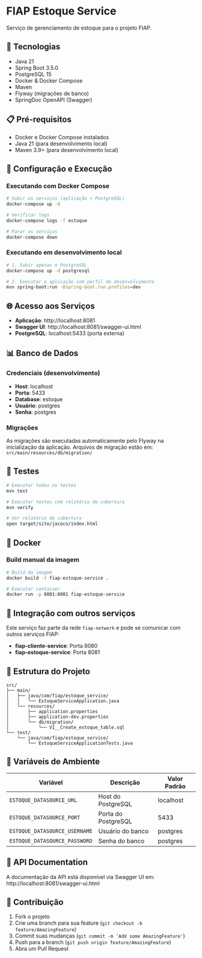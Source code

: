 # FIAP Estoque Service

Serviço de gerenciamento de estoque para o projeto FIAP.

## 🚀 Tecnologias

- Java 21
- Spring Boot 3.5.0
- PostgreSQL 15
- Docker & Docker Compose
- Maven
- Flyway (migrações de banco)
- SpringDoc OpenAPI (Swagger)

## 📋 Pré-requisitos

- Docker e Docker Compose instalados
- Java 21 (para desenvolvimento local)
- Maven 3.9+ (para desenvolvimento local)

## 🔧 Configuração e Execução

### Executando com Docker Compose

```bash
# Subir os serviços (aplicação + PostgreSQL)
docker-compose up -d

# Verificar logs
docker-compose logs -f estoque

# Parar os serviços
docker-compose down
```

### Executando em desenvolvimento local

```bash
# 1. Subir apenas o PostgreSQL
docker-compose up -d postgresql

# 2. Executar a aplicação com perfil de desenvolvimento
mvn spring-boot:run -Dspring-boot.run.profiles=dev
```

## 🌐 Acesso aos Serviços

- **Aplicação**: http://localhost:8081
- **Swagger UI**: http://localhost:8081/swagger-ui.html
- **PostgreSQL**: localhost:5433 (porta externa)

## 📊 Banco de Dados

### Credenciais (desenvolvimento)
- **Host**: localhost
- **Porta**: 5433
- **Database**: estoque
- **Usuário**: postgres
- **Senha**: postgres

### Migrações

As migrações são executadas automaticamente pelo Flyway na inicialização da aplicação.
Arquivos de migração estão em: `src/main/resources/db/migration/`

## 🧪 Testes

```bash
# Executar todos os testes
mvn test

# Executar testes com relatório de cobertura
mvn verify

# Ver relatório de cobertura
open target/site/jacoco/index.html
```

## 🐳 Docker

### Build manual da imagem

```bash
# Build da imagem
docker build -t fiap-estoque-service .

# Executar container
docker run -p 8081:8081 fiap-estoque-service
```

## 🔗 Integração com outros serviços

Este serviço faz parte da rede `fiap-network` e pode se comunicar com outros serviços FIAP:

- **fiap-cliente-service**: Porta 8080
- **fiap-estoque-service**: Porta 8081

## 📁 Estrutura do Projeto

```
src/
├── main/
│   ├── java/com/fiap/estoque_service/
│   │   └── EstoqueServiceApplication.java
│   └── resources/
│       ├── application.properties
│       ├── application-dev.properties
│       └── db/migration/
│           └── V1__Create_estoque_table.sql
└── test/
    └── java/com/fiap/estoque_service/
        └── EstoqueServiceApplicationTests.java
```

## 🔧 Variáveis de Ambiente

| Variável | Descrição | Valor Padrão |
|----------|-----------|--------------|
| `ESTOQUE_DATASOURCE_URL` | Host do PostgreSQL | localhost |
| `ESTOQUE_DATASOURCE_PORT` | Porta do PostgreSQL | 5433 |
| `ESTOQUE_DATASOURCE_USERNAME` | Usuário do banco | postgres |
| `ESTOQUE_DATASOURCE_PASSWORD` | Senha do banco | postgres |

## 📝 API Documentation

A documentação da API está disponível via Swagger UI em:
http://localhost:8081/swagger-ui.html

## 🤝 Contribuição

1. Fork o projeto
2. Crie uma branch para sua feature (`git checkout -b feature/AmazingFeature`)
3. Commit suas mudanças (`git commit -m 'Add some AmazingFeature'`)
4. Push para a branch (`git push origin feature/AmazingFeature`)
5. Abra um Pull Request

